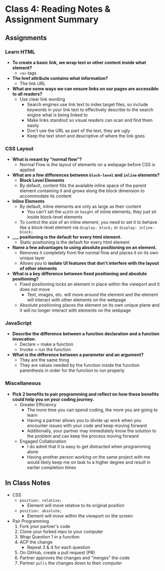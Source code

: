 # Class 4: Reading Notes & Assignment Summary

## Assignments

### Learn HTML

* **To create a basic link, we wrap text or other content inside what element?**
  * `<a>` tags
* **The href attribute contains what information?**
  * The link URL
* **What are some ways we can ensure links on our pages are accessible to all readers?**
  * Use clear link wording
    * Search engines use link text to index target files, so include keywords in your link text to effectively describe to the search engine what is being linked to
    * Make links standout so visual readers can scan and find them easily
    * Don't use the URL as part of the text, they are ugly
    * Keep the text short and descriptive of where the link goes

### CSS Layout

* **What is meant by “normal flow”?**
  * Normal Flow is the layout of elements on a webpage before CSS is applied
* **What are a few differences between `block-level` and `inline` elements?**
  * **Block Level Elements**
  * By default, content fills the available inline space of the parent element containing it and grows along the block dimension to accommodate its content
* **Inline Elements**
  * By default, inline elements are only as large as their content
    * You can't set the `width` or `height` of inline elements, they just sit inside block-level elements
  * To control the size of an inline element, you need to set it to behave like a block-level element via `display: block;` or `display: inline-block;`
* **___ positioning is the default for every html element.**
  * Static positioning is the default for every html element
* **Name a few advantages to using absolute positioning on an element.**
  * Removes it completely from the normal flow and places it on its own unique layer
  * Allows you to **isolate UI features that don't interfere with the layout of other elements**
* **What is a key difference between fixed positioning and absolute positioning?**
  * Fixed positioning locks an element in place within the viewport and it does not move
    * Text, images, etc. will move around the element and the element will interact with other elements on the webpage
  * Absolute positioning places the element on its own unique plane and it will no longer interact with elements on the webpage

### JavaScript

* **Describe the difference between a function declaration and a function invocation.**
  * Declare = make a function
  * Invoke = run the function
* **What is the difference between a parameter and an argument?**
  * They are the same thing
  * They are values needed by the function inside the function parenthesis in order for the function to run properly

### Miscellaneous

* **Pick 2 benefits to pair programming and reflect on how these benefits could help you on your coding journey.**
  * Greater Efficiency
    * The more time you can spend coding, the more you are going to learn
    * Having a partner allows you to divide up work when you encounter issues with your code and keep moving forward
    * Additionally, your partner may immediately know the solution to the problem and can keep the process moving forward
  * Engaged Collaboration
    * I do admit that it is easy to get distracted when programming alone
    * Having another person working on the same project with me would likely keep me on task to a higher degree and result in earlier completion times

## In Class Notes

* CSS
  * `position: relative;`
    * Element will move relative to its original position
  * `position: absolute;`
    * Element will move within the viewport on the screen
* Pair Programming
  1. Fork your partner's code
  2. Clone your forked repo to your computer
  3. Wrap Question 1 in a function
  4. ACP the change
     * Repeat 3 & 4 for each question
  5. On GitHub, create a pull request (PR)
  6. Partner approves the changes and "merges" the code
  7. Partner `pulls` the changes down to their computer
  